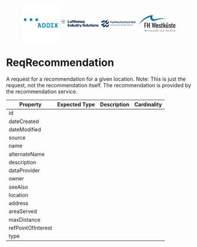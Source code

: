 <!-- Header Area begin --->
<p align="center">
  <img align="center" padding="50px" src="../../resources/addix.svg" width="20%" />
  <img align="center" src="../../resources/lhind.png" width="20%" />
  <img align="center" src="../../resources/fh-kiel.png" width="20%" />
  <img align="center" src="../../resources/fh-westkueste.svg" width="20%" />
</p>
<!-- Header Area end --->

# ReqRecommendation

A request for a recommendation for a given location. Note: This is just the request, not the recommendation itself. The recommendation is provided by the recommendation service.

|Property|Expected Type|Description|Cardinality|
|---|---|---|---|
|id||||
|dateCreated||||
|dateModified||||
|source||||
|name||||
|alternateName||||
|description||||
|dataProvider||||
|owner||||
|seeAlso||||
|location||||
|address||||
|areaServed||||
|maxDistance||||
|refPointOfInterest||||
|type||||
